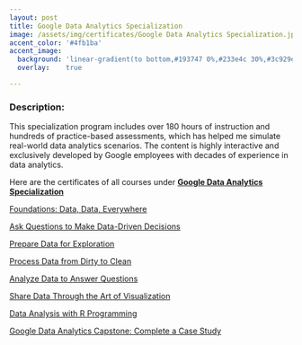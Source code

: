 ```yaml
---
layout: post
title: Google Data Analytics Specialization
image: /assets/img/certificates/Google Data Analytics Specialization.jpg 
accent_color: '#4fb1ba'
accent_image: 
  background: 'linear-gradient(to bottom,#193747 0%,#233e4c 30%,#3c929e 50%,#d5d5d4 70%,#cdccc8 100%)'
  overlay:    true

---
```


### Description:
This specialization program includes over 180 hours of instruction and hundreds of practice-based assessments, which has helped me simulate real-world data analytics scenarios. The content is highly interactive and exclusively developed by Google employees with decades of experience in data analytics. 

Here are the certificates of all courses under [**Google Data Analytics Specialization**](https://www.coursera.org/account/accomplishments/specialization/certificate/4RYVX8898WH7)

[Foundations: Data, Data, Everywhere](https://www.coursera.org/account/accomplishments/certificate/T7EAFTUGA4VS)

[Ask Questions to Make Data-Driven Decisions](https://www.coursera.org/account/accomplishments/certificate/GAFC9JXRKY5L)

[Prepare Data for Exploration](https://www.coursera.org/account/accomplishments/certificate/RX6ABPMN7PH4)

[Process Data from Dirty to Clean](https://www.coursera.org/account/accomplishments/certificate/2G2QP6MBD3SP)

[Analyze Data to Answer Questions](https://www.coursera.org/account/accomplishments/certificate/5MNTGLUW5U6K)

[Share Data Through the Art of Visualization](https://www.coursera.org/account/accomplishments/certificate/BUTKCFBNESBD)

[Data Analysis with R Programming](https://www.coursera.org/account/accomplishments/certificate/LY759PSPFB4C)

[Google Data Analytics Capstone: Complete a Case Study](https://www.coursera.org/account/accomplishments/certificate/2YLM9PYGWHZN)


